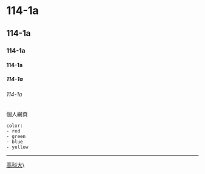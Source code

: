 # 114-1a
## 114-1a 
### 114-1a 
#### 114-1a 
##### 114-1a 
###### 114-1a 
個人網頁

```
color:
- red
- green
- blue
- yellow
```
---

[高科大](http://www.nkust.edu.tw)\
